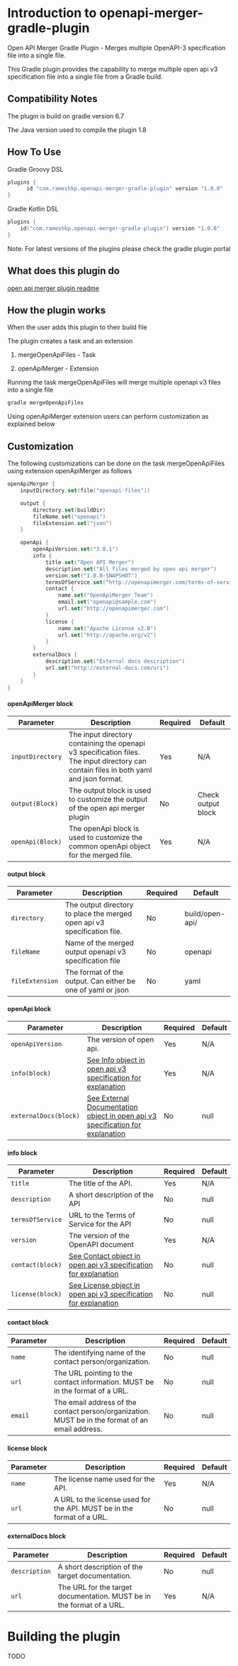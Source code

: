 # **Introduction to openapi-merger-gradle-plugin**

Open API Merger Gradle Plugin - Merges multiple OpenAPI-3 specification file into a single file.

This Gradle plugin provides the capability to merge multiple open api v3 specification file into a single file from a Gradle build. 

Compatibility Notes
-------------------

The plugin is build on gradle version 6.7

The Java version used to compile the plugin 1.8 

How To Use
----------

Gradle Groovy DSL

```groovy
plugins {
      id "com.rameshkp.openapi-merger-gradle-plugin" version "1.0.0"
}
```

Gradle Kotlin DSL
```kotlin
plugins {
    id("com.rameshkp.openapi-merger-gradle-plugin") version "1.0.0"
}
```

Note: For latest versions of the plugins please check the gradle plugin portal

What does this plugin do
-----------------------

[open api merger plugin readme](https://github.com/kpramesh2212/openapi-merger-plugin/blob/main/README.md)

How the plugin works
------------

When the user adds this plugin to their build file 

The plugin creates a task and an extension

1. mergeOpenApiFiles - Task

2. openApiMerger - Extension

Running the task mergeOpenApiFiles will merge multiple openapi v3 files into a single file

```bash
gradle mergeOpenApiFiles
``` 

Using openApiMerger extension users can perform customization as explained below

Customization
-------------

The following customizations can be done on the task mergeOpenApiFiles using extension openApiMerger as follows

```kotlin
openApiMerger {
    inputDirectory.set(file("openapi-files"))

    output {
        directory.set(buildDir)
        fileName.set("openapi")
        fileExtension.set("json")
    }

    openApi {
        openApiVersion.set("3.0.1")
        info {
            title.set("Open API Merger")
            description.set("All files merged by open api merger")
            version.set("1.0.0-SNAPSHOT")
            termsOfService.set("http://openapimerger.com/terms-of-service")
            contact {
                name.set("OpenApiMerger Team")
                email.set("openapi@sample.com")
                url.set("http://openapimerger.com")
            }
            license {
                name.set("Apache License v2.0")
                url.set("http://apache.org/v2")
            }
        }
        externalDocs {
            description.set("External docs description")
            url.set("http://external-docs.com/uri")
        }
    }
}
```
#### openApiMerger block
Parameter | Description | Required | Default
--------- | ----------- | -------- | -------
`inputDirectory` |  The input directory containing the openapi v3 specification files. The input directory can contain files in both yaml and json format. | Yes | N/A
`output(Block)` | The output block is used to customize the output of the open api merger plugin | No | Check output block
`openApi(Block)` | The openApi block is used to customize the common openApi object for the merged file. | Yes | N/A

#### output block
Parameter | Description | Required | Default
--------- | ----------- | -------- | -------
`directory` |  The output directory to place the merged open api v3 specification file. | No | build/open-api/
`fileName` | Name of the merged output openapi v3 specification file | No | openapi
`fileExtension` | The format of the output. Can either be one of yaml or json | No | yaml

#### openApi block
Parameter | Description | Required | Default
--------- | ----------- | -------- | -------
`openApiVersion` |  The version of open api. | Yes | N/A
`info(block)` | [See Info object in open api v3 specification for explanation](https://github.com/OAI/OpenAPI-Specification/blob/master/versions/3.0.3.md#info-object) | Yes | N/A
`externalDocs(block)` | [See External Documentation object in open api v3 specification for explanation](https://github.com/OAI/OpenAPI-Specification/blob/master/versions/3.0.3.md#external-documentation-object) | No | null

#### info block
Parameter | Description | Required | Default
--------- | ----------- | -------- | -------
`title` |   The title of the API. | Yes | N/A
`description` | A short description of the API | No | null
`termsOfService` |  URL to the Terms of Service for the API | No | null
`version` | The version of the OpenAPI document | Yes | N/A
`contact(block)` | [See Contact object in open api v3 specification for explanation](https://github.com/OAI/OpenAPI-Specification/blob/master/versions/3.0.3.md#contact-object) | No | null
`license(block)` | [See License object in open api v3 specification for explanation](https://github.com/OAI/OpenAPI-Specification/blob/master/versions/3.0.3.md#licenseObject) | No | null

#### contact block
Parameter | Description | Required | Default
--------- | ----------- | -------- | -------
`name` |  The identifying name of the contact person/organization. | No | null
`url` | The URL pointing to the contact information. MUST be in the format of a URL. | No | null
`email` | The email address of the contact person/organization. MUST be in the format of an email address. | No | null

#### license block
Parameter | Description | Required | Default
--------- | ----------- | -------- | -------
`name` | The license name used for the API. | Yes | N/A
`url` | A URL to the license used for the API. MUST be in the format of a URL. | No | null

#### externalDocs block
Parameter | Description | Required | Default
--------- | ----------- | -------- | -------
`description` | A short description of the target documentation. | No | null
`url` | The URL for the target documentation. MUST be in the format of a URL. | Yes | N/A


# Building the plugin

TODO